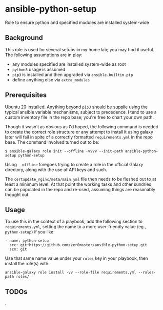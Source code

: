 # ansible-python-setup
Role to ensure python and specified modules are installed system-wide

## Background

This role is used for several setups in my home lab; you may find it useful. The following assumptions are in play:
* any modules specified are installed system-wide as root
* `python3` usage is assumed
* `pip3` is installed and then upgraded via `ansible.builtin.pip`
* define anything else via `extra_modules`

## Prerequisites

Ubuntu 20 installed. Anything beyond `pip3` should be supplie using the typical ansible variable mechanisms, subject to precedence. I tend to use a custom inventory file in the repo base; you're free to chart your own path.

Though it wasn't as obvious as I'd hoped, the following command is needed to create the correct role structure or any attempt to install it using galaxy later will fail in spite of a correctly formatted `requirements.yml` in the repo base. The command involved turned out to be:
```
$ ansible-galaxy role init --offline -vvvv --init-path ansible-python-setup python-setup
```
Using `--offline` foregoes trying to create a role in the official Galaxy directory, along with the use of API keys and such.

The `certupdate_nginx/meta/main.yml` file then needs to be fleshed out to at least a minimum level. At that point the working tasks and other sundries can be populated in the repo and re-used, assuming things are reasonably thought out.

## Usage

To use this in the context of a playbook, add the following section to `requirements.yml`, setting the name to a more user-friendly value (eg., `python-setup`) if you like:
```
- name: python-setup
  src: git+https://github.com/zer0master/ansible-python-setup.git
  scm: git
```
Use that same name value under your `roles` key in your playbook, then install the role(s) with:
```
ansible-galaxy role install -vv --role-file requirements.yml --roles-path roles/
```

## TODOs

.

